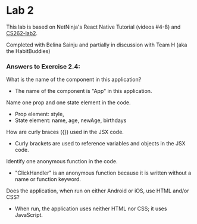 # Lab 2

This lab is based on NetNinja's React Native Tutorial (videos #4-8) and [CS262-lab2](https://cs.calvin.edu/courses/cs/262/kvlinden/02management/lab.html).

Completed with Belina Sainju and partially in discussion with Team H (aka the HabitBuddies)

### Answers to Exercise 2.4:
   What is the name of the component in this application?
   * The name of the component is "App" in this application.

   Name one prop and one state element in the code.
   * Prop element: style,  
   * State element: name, age, newAge, birthdays

   How are curly braces ({}) used in the JSX code.
   * Curly brackets are used to reference variables and objects in the JSX code.
   
   Identify one anonymous function in the code.
   * "ClickHandler" is an anonymous function because it is written without a name or function keyword.

   Does the application, when run on either Android or iOS, use HTML and/or CSS?
   * When run, the application uses neither HTML nor CSS; it uses JavaScript.
